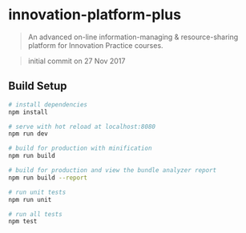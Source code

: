 # innovation-platform-plus

> An advanced on-line information-managing & resource-sharing platform for Innovation Practice courses.

> initial commit on 27 Nov 2017

## Build Setup

``` bash
# install dependencies
npm install

# serve with hot reload at localhost:8080
npm run dev

# build for production with minification
npm run build

# build for production and view the bundle analyzer report
npm run build --report

# run unit tests
npm run unit

# run all tests
npm test
```
